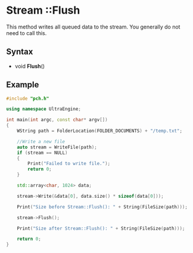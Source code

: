 # Stream ::Flush

This method writes all queued data to the stream. You generally do not need to call this.

## Syntax

- void **Flush**()

## Example

```c++
#include "pch.h"

using namespace UltraEngine;

int main(int argc, const char* argv[])
{
    WString path = FolderLocation(FOLDER_DOCUMENTS) + "/temp.txt";

    //Write a new file
    auto stream = WriteFile(path);
    if (stream == NULL)
    {
        Print("Failed to write file.");
        return 0;
    }

    std::array<char, 1024> data;

    stream->Write(&data[0], data.size() * sizeof(data[0]));

    Print("Size before Stream::Flush(): " + String(FileSize(path)));

    stream->Flush();

    Print("Size after Stream::Flush(): " + String(FileSize(path)));

    return 0;
}
```
